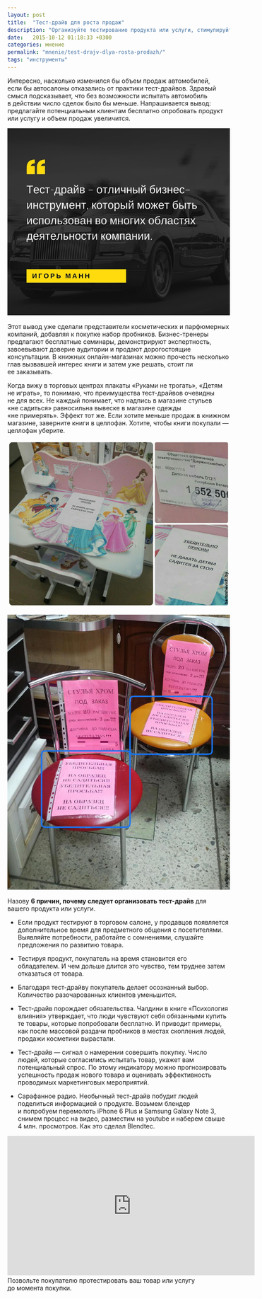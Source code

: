 ```yaml
---
layout: post
title:  "Тест-драйв для роста продаж"
description: "Организуйте тестирование продукта или услуги, стимулируйте участие в этом мероприятии и объем продаж увеличится."
date:   2015-10-12 01:18:33 +0300
categories: мнение
permalink: "mnenie/test-drajv-dlya-rosta-prodazh/"
tags: "инструменты"
---
```


<p>Интересно, насколько изменился&nbsp;бы объем продаж автомобилей, если&nbsp;бы автосалоны отказались от&nbsp;практики тест-драйвов. Здравый смысл подсказывает, что без возможности испытать автомобиль в&nbsp;действии число сделок было&nbsp;бы меньше. Напрашивается вывод: предлагайте потенциальным клиентам бесплатно опробовать продукт или услугу и&nbsp;объем продаж увеличится.</p><!--more-->

![Польза тест драйвов](/images/test1.jpg)

<p>Этот вывод уже сделали представители косметических и&nbsp;парфюмерных компаний, добавляя к&nbsp;покупке набор пробников. Бизнес-тренеры предлагают бесплатные семинары, демонстрируют экспертность, завоевывают доверие аудитории и&nbsp;продают дорогостоящие консультации. В&nbsp;книжных онлайн-магазинах можно прочесть несколько глав вызвавшей интерес книги и&nbsp;затем уже решать, стоит&nbsp;ли ее&nbsp;заказывать.</p>
<p>Когда вижу в&nbsp;торговых центрах плакаты «Руками не&nbsp;трогать», «Детям не&nbsp;играть», то&nbsp;понимаю, что преимущества тест-драйвов очевидны не&nbsp;для всех. Не&nbsp;каждый понимает, что надпись в&nbsp;магазине стульев «не&nbsp;садиться» равносильна вывеске в&nbsp;магазине одежды «не&nbsp;примерять». Эффект тот&nbsp;же. Если хотите меньше продаж в&nbsp;книжном магазине, заверните книги в&nbsp;целлофан. Хотите, чтобы книги покупали&nbsp;— целлофан уберите.</p>

![Антипример продажи детской мебели](/images/test2.jpg)

![Антипример продаж стульев](/images/test3.jpg)

<p>Назову <strong>6&nbsp;причин, почему следует организовать тест-драйв</strong> для вашего продукта или услуги.</p>
<ul> 
	<li>Если продукт тестируют в&nbsp;торговом салоне, у&nbsp;продавцов появляется дополнительное время для предметного общения с&nbsp;посетителями. Выявляйте потребности, работайте с&nbsp;сомнениями, слушайте предложения по&nbsp;развитию товара.</li>
 </ul>
<ul> 
	<li>Тестируя продукт, покупатель на&nbsp;время становится его обладателем. И&nbsp;чем дольше длится это чувство, тем труднее затем отказаться от&nbsp;товара.</li>
 </ul>
<ul> 
	<li>Благодаря тест-драйву покупатель делает осознанный выбор. Количество разочарованных клиентов уменьшится.</li>
 </ul>
<ul> 
	<li>Тест-драйв порождает обязательства. Чалдини в&nbsp;книге «Психология влияния» утверждает, что люди чувствуют себя обязанными купить те&nbsp;товары, которые попробовали бесплатно. И&nbsp;приводит примеры, как после массовой раздачи пробников в&nbsp;местах скопления людей, продажи косметики вырастали.</li>
 </ul>
<ul> 
	<li>Тест-драйв&nbsp;— сигнал о&nbsp;намерении совершить покупку. Число людей, которые согласились испытать товар, укажет вам потенциальный спрос. По&nbsp;этому индикатору можно прогнозировать успешность продаж нового товара и&nbsp;оценивать эффективность проводимых маркетинговых мероприятий.</li>
 </ul>
<ul> 
	<li>Сарафанное радио. Необычный тест-драйв побудит людей поделиться информацией о&nbsp;продукте. Возьмем блендер и&nbsp;попробуем перемолоть iPhone 6&nbsp;Plus и&nbsp;Samsung Galaxy Note&nbsp;3, снимем процесс на&nbsp;видео, разместим на&nbsp;youtube и&nbsp;наберем свыше 4&nbsp;млн. просмотров. Как это сделал Blendtec.</li>
 </ul>
<iframe width="560" height="315" src="https://www.youtube.com/embed/lBUJcD6Ws6s?rel=0" frameborder="0" allowfullscreen></iframe>
<hip>Позвольте покупателю протестировать ваш товар или услугу до&nbsp;момента покупки. </hip>
